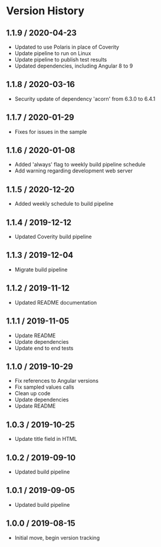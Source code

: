 # Version History

## 1.1.9 / 2020-04-23

- Updated to use Polaris in place of Coverity
- Update pipeline to run on Linux
- Update pipeline to publish test results
- Updated dependencies, including Angular 8 to 9

## 1.1.8 / 2020-03-16

- Security update of dependency 'acorn' from 6.3.0 to 6.4.1

## 1.1.7 / 2020-01-29

- Fixes for issues in the sample

## 1.1.6 / 2020-01-08

- Added 'always' flag to weekly build pipeline schedule
- Add warning regarding development web server

## 1.1.5 / 2020-12-20

- Added weekly schedule to build pipeline

## 1.1.4 / 2019-12-12

- Updated Coverity build pipeline

## 1.1.3 / 2019-12-04

- Migrate build pipeline

## 1.1.2 / 2019-11-12

- Updated README documentation

## 1.1.1 / 2019-11-05

- Update README
- Update dependencies
- Update end to end tests

## 1.1.0 / 2019-10-29

- Fix references to Angular versions
- Fix sampled values calls
- Clean up code
- Update dependencies
- Update README

## 1.0.3 / 2019-10-25

- Update title field in HTML

## 1.0.2 / 2019-09-10

- Updated build pipeline

## 1.0.1 / 2019-09-05

- Updated build pipeline

## 1.0.0 / 2019-08-15

- Initial move, begin version tracking
